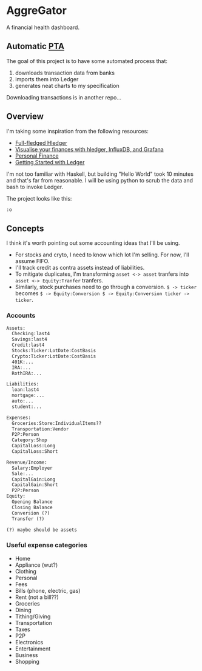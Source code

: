 # AggreGator

A financial health dashboard.

## Automatic [PTA](https://plaintextaccounting.org/)

The goal of this project is to have some automated process that:

1. downloads transaction data from banks
1. imports them into Ledger
1. generates neat charts to my specification

Downloading transactions is in another repo...

## Overview

I'm taking some inspiration from the following resources:

- [Full-fledged Hledger](https://github.com/adept/full-fledged-hledger/wiki)
- [Visualise your finances with hledger, InfluxDB, and Grafana](https://memo.barrucadu.co.uk/hledger-influxdb-grafana.html)
- [Personal Finance](https://memo.barrucadu.co.uk/personal-finance.html)
- [Getting Started with Ledger](https://rolfschr.github.io/gswl-book/latest.html)

I'm not too familiar with Haskell, but building "Hello World" took 10 minutes and that's far from reasonable.
I will be using python to scrub the data and bash to invoke Ledger.

The project looks like this:

```txt
:o
```

## Concepts

I think it's worth pointing out some accounting ideas that I'll be using.

- For stocks and cryto, I need to know which lot I'm selling. For now, I'll assume FIFO.
- I'll track credit as contra assets instead of liabilities.
- To mitigate duplicates, I'm transforming `asset <-> asset` tranfers into `asset <-> Equity:Tranfer` tranfers.
- Similarly, stock purchases need to go through a conversion. `$ -> ticker` becomes `$ -> Equity:Conversion $ -> Equity:Conversion ticker -> ticker`.

### Accounts

```txt
Assets:
  Checking:last4
  Savings:last4
  Credit:last4
  Stocks:Ticker:LotDate:CostBasis
  Crypto:Ticker:LotDate:CostBasis
  401K:...
  IRA:...
  RothIRA:...

Liabilities:
  loan:last4
  mortgage:...
  auto:...
  student:...

Expenses:
  Groceries:Store:IndividualItems??
  Transportation:Vendor
  P2P:Person
  Category:Shop
  CapitalLoss:Long
  CapitalLoss:Short

Revenue/Income:
  Salary:Employer
  Sale:...
  CapitalGain:Long
  CapitalGain:Short
  P2P:Person
Equity:
  Opening Balance
  Closing Balance
  Conversion (?)
  Transfer (?)

(?) maybe should be assets
```

### Useful expense categories

- Home
- Appliance (wut?)
- Clothing
- Personal
- Fees
- Bills (phone, electric, gas)
- Rent (not a bill??)
- Groceries
- Dining
- Tithing/Giving
- Transportation
- Taxes
- P2P
- Electronics
- Entertainment
- Business
- Shopping
